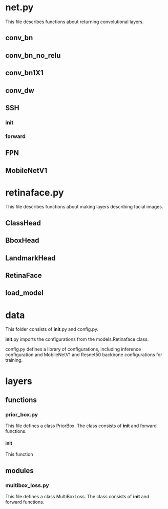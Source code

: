# net.py
This file describes functions about returning convolutional layers.
## conv_bn
## conv_bn_no_relu
## conv_bn1X1
## conv_dw
## SSH
### __init__
### forward
## FPN
## MobileNetV1


# retinaface.py
This file describes functions about making layers describing facial images.
## ClassHead
## BboxHead
## LandmarkHead
## RetinaFace
## load_model

# data
This folder consists of __init__.py and config.py. 

__init__.py imports the configurations from the models.Retinaface class. 

config.py defines a library of configurations, including inference configuration and MobileNetV1 and Resnet50 backbone configurations for training.

# layers

## functions
### prior_box.py
This file defines a class PriorBox. The class consists of __init__ and forward functions.
#### __init__
This function 

## modules
### multibox_loss.py
This file defines a class MultiBoxLoss. The class consists of __init__ and forward functions.
